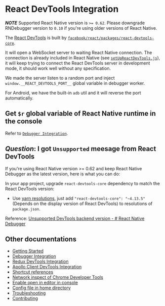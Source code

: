# React DevTools Integration

**_NOTE_** Supported React Native version is `>= 0.62`. Please downgrade RNDebugger version to `0.10` if you're using older versions of React Native.

The [React DevTools](https://facebook.github.io/react-native/docs/debugging#react-developer-tools) is built by [`facebook/react/packages/react-devtools-core`](https://github.com/facebook/react/tree/master/packages/react-devtools-core).

It will open a WebSocket server to waiting React Native connection. The connection is already included in React Native (see [`setUpReactDevTools.js`](https://github.com/facebook/react-native/blob/0.62-stable/Libraries/Core/setUpReactDevTools.js)), it will keep trying to connect the React DevTools server in development mode, it should work well without any specification.

We made the server listen to a random port and inject `window.__REACT_DEVTOOLS_PORT__` global variable in debugger worker.

For Android, we have the built-in `adb` util and it will reverse the port automatically.

## Get `$r` global variable of React Native runtime in the console

Refer to [`Debugger Integration`](debugger-integration.md#debugging-tips).

## __*Question*__: I got `Unsupported` meesage from React DevTools

If you're using React Native version >= 0.62 and keep React Native Debugger as the latest version, here is what you can do:

In your app project, upgrade `react-devtools-core` dependency to match the React DevTools version:

- Use [yarn resolutions](https://classic.yarnpkg.com/en/docs/selective-version-resolutions/), just add `"react-devtools-core": "~4.13.5"` (Depends on the display version of React DevTools) to resolutions of `package.json`.

Reference: [Unsupported DevTools backend version - # React Native Debugger](https://gist.github.com/bvaughn/4bc90775530873fdf8e7ade4a039e579#react-native-debugger)

## Other documentations

- [Getting Started](getting-started.md)
- [Debugger Integration](debugger-integration.md)
- [Redux DevTools Integration](redux-devtools-integration.md)
- [Apollo Client DevTools Integration](apollo-client-devtools-integration.md)
- [Shortcut references](shortcut-references.md)
- [Network inspect of Chrome Developer Tools](network-inspect-of-chrome-devtools.md)
- [Enable open in editor in console](enable-open-in-editor-in-console.md)
- [Config file in home directory](config-file-in-home-directory.md)
- [Troubleshooting](troubleshooting.md)
- [Contributing](contributing.md)
